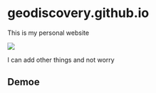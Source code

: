 # geodiscovery.github.io
This is my personal website

![](https://i.gifer.com/embedded/download/oNO.gif)

I can add other things and not worry

## Demoe
